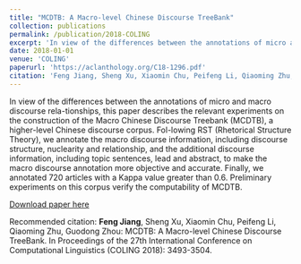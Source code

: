 ```yaml
---
title: "MCDTB: A Macro-level Chinese Discourse TreeBank"
collection: publications
permalink: /publication/2018-COLING
excerpt: 'In view of the differences between the annotations of micro and macro discourse rela-tionships, this paper describes the relevant experiments on the construction of the Macro Chinese Discourse Treebank (MCDTB), a higher-level Chinese discourse corpus. Fol-lowing RST (Rhetorical Structure Theory), we annotate the macro discourse information, including discourse structure, nuclearity and relationship, and the additional discourse information, including topic sentences, lead and abstract, to make the macro discourse annotation more objective and accurate. Finally, we annotated 720 articles with a Kappa value greater than 0.6. Preliminary experiments on this corpus verify the computability of MCDTB.'
date: 2018-01-01
venue: 'COLING'
paperurl: 'https://aclanthology.org/C18-1296.pdf'
citation: 'Feng Jiang, Sheng Xu, Xiaomin Chu, Peifeng Li, Qiaoming Zhu, Guodong Zhou: MCDTB: A Macro-level Chinese Discourse TreeBank. In Proceedings of the 27th International Conference on Computational Linguistics (COLING 2018): 3493-3504.'
---
```

In view of the differences between the annotations of micro and macro discourse rela-tionships, this paper describes the relevant experiments on the construction of the Macro Chinese Discourse Treebank (MCDTB), a higher-level Chinese discourse corpus. Fol-lowing RST (Rhetorical Structure Theory), we annotate the macro discourse information, including discourse structure, nuclearity and relationship, and the additional discourse information, including topic sentences, lead and abstract, to make the macro discourse annotation more objective and accurate. Finally, we annotated 720 articles with a Kappa value greater than 0.6. Preliminary experiments on this corpus verify the computability of MCDTB.

[Download paper here](https://aclanthology.org/C18-1296.pdf)

Recommended citation: **Feng Jiang**, Sheng Xu, Xiaomin Chu, Peifeng Li, Qiaoming Zhu, Guodong Zhou: MCDTB: A Macro-level Chinese Discourse TreeBank. In Proceedings of the 27th International Conference on Computational Linguistics (COLING 2018): 3493-3504.
